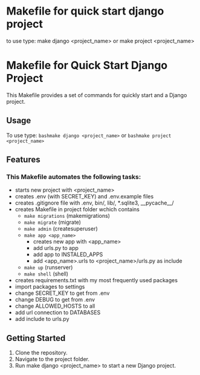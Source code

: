 # Makefile for quick start django project

to use type: make django <project_name> or make project <project_name>

# Makefile for Quick Start Django Project

This Makefile provides a set of commands for quickly start and a Django project.

## Usage

To use type: ```bashmake django <project_name>``` or ```bashmake project <project_name>```

## Features
### This Makefile automates the following tasks:
* starts new project with <project_name>
* creates .env (with SECRET_KEY) and .env.example files
* creates .gitignore file with .env, bin/, lib/, *.sqlite3, \_\_pycache\_\_/
* creates Makefile in project folder wchich contains
    * `make migrations` (makemigrations)
    * `make migrate` (migrate)
    * `make admin` (createsuperuser)
    * `make app <app_name>`
        * creates new app with <app_name>
        * add urls.py to app
        * add app to INSTALED_APPS
        * add <app_name>.urls to <project_name>/urls.py as include
    * `make up` (runserver)
    * `make shell` (shell)
* creates requirements.txt with my most frequently used packages
* import packages to settings
* change SECRET_KEY to get from .env
* change DEBUG to get from .env
* change ALLOWED_HOSTS to all
* add url connection to DATABASES
* add include to urls.py

## Getting Started
1. Clone the repository.
2. Navigate to the project folder.
3. Run make django <project_name> to start a new Django project.
